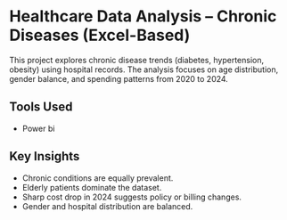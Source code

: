 # Healthcare Data Analysis – Chronic Diseases (Excel-Based)

This project explores chronic disease trends (diabetes, hypertension, obesity) using hospital records. The analysis focuses on age distribution, gender balance, and spending patterns from 2020 to 2024.

## Tools Used
- Power bi

## Key Insights
- Chronic conditions are equally prevalent.
- Elderly patients dominate the dataset.
- Sharp cost drop in 2024 suggests policy or billing changes.
- Gender and hospital distribution are balanced.

